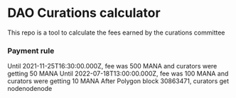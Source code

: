# DAO Curations calculator

This repo is a tool to calculate the fees earned by the curations committee

### Payment rule
Until 2021-11-25T16:30:00.000Z, fee was 500 MANA and curators were getting 50 MANA
Until 2022-07-18T13:00:00.000Z, fee was 100 MANA and curators were getting 10 MANA
After Polygon block 30863471, curators get nodenodenode